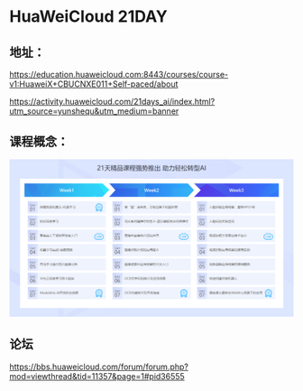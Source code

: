 #  HuaWeiCloud 21DAY


##  地址：

https://education.huaweicloud.com:8443/courses/course-v1:HuaweiX+CBUCNXE011+Self-paced/about



https://activity.huaweicloud.com/21days_ai/index.html?utm_source=yunshequ&utm_medium=banner




##  课程概念：

![](https://raw.githubusercontent.com/latermonk/AI_21DAY/master/img/Content.png)



##  论坛
https://bbs.huaweicloud.com/forum/forum.php?mod=viewthread&tid=11357&page=1#pid36555


